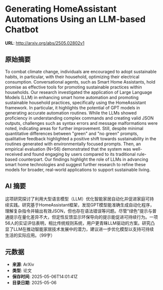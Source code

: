 # Generating HomeAssistant Automations Using an LLM-based Chatbot

**URL**: http://arxiv.org/abs/2505.02802v1

## 原始摘要

To combat climate change, individuals are encouraged to adopt sustainable
habits, in particular, with their household, optimizing their electrical
consumption. Conversational agents, such as Smart Home Assistants, hold promise
as effective tools for promoting sustainable practices within households. Our
research investigated the application of Large Language Models (LLM) in
enhancing smart home automation and promoting sustainable household practices,
specifically using the HomeAssistant framework. In particular, it highlights
the potential of GPT models in generating accurate automation routines. While
the LLMs showed proficiency in understanding complex commands and creating
valid JSON outputs, challenges such as syntax errors and message malformations
were noted, indicating areas for further improvement. Still, despite minimal
quantitative differences between "green" and "no green" prompts, qualitative
feedback highlighted a positive shift towards sustainability in the routines
generated with environmentally focused prompts. Then, an empirical evaluation
(N=56) demonstrated that the system was well-received and found engaging by
users compared to its traditional rule-based counterpart. Our findings
highlight the role of LLMs in advancing smart home technologies and suggest
further research to refine these models for broader, real-world applications to
support sustainable living.


## AI 摘要

这项研究探讨了利用大型语言模型（LLM）优化智能家居自动化并促进家庭可持续实践。研究基于HomeAssistant框架，发现GPT模型能准确生成自动化程序，理解复杂指令并输出有效JSON，但也存在语法错误等问题。尽管"绿色"提示与普通提示在量化差异不大，但定性反馈显示环保导向的提示能促进可持续行为。一项56人的实证评估表明，相比传统规则系统，用户更青睐LLM驱动的方案。研究凸显了LLM在推动智能家居技术发展中的潜力，建议进一步优化模型以支持可持续生活的实际应用。（99字）

## 元数据

- **来源**: ArXiv
- **类型**: 论文
- **保存时间**: 2025-05-06T14:01:41Z
- **目录日期**: 2025-05-06
